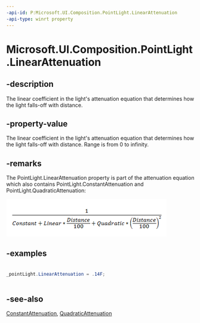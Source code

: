 ```yaml
---
-api-id: P:Microsoft.UI.Composition.PointLight.LinearAttenuation
-api-type: winrt property
---
```


<!-- Property syntax
public float LinearAttenuation { get;  set; }
-->

# Microsoft.UI.Composition.PointLight.LinearAttenuation

## -description
The linear coefficient in the light's attenuation equation that determines how the light falls-off with distance.

## -property-value
The linear coefficient in the light's attenuation equation that determines how the light falls-off with distance. Range is from 0 to infinity.

## -remarks
The PointLight.LinearAttenuation property is part of the attenuation equation which also contains PointLight.ConstantAttenuation and PointLight.QuadraticAttenuation:

<img src="images/attenuationequation.png" alt="1/(Constant+Linear*(Distance/100)+Quadratic*(Distance/100)*(Distance/100))" />

## -examples
```csharp

_pointLight.LinearAttenuation = .14F; 
        
```



## -see-also
[ConstantAttenuation](pointlight_constantattenuation.md), [QuadraticAttenuation](pointlight_quadraticattenuation.md)
